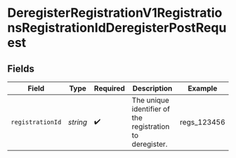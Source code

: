 # DeregisterRegistrationV1RegistrationsRegistrationIdDeregisterPostRequest


## Fields

| Field                                                    | Type                                                     | Required                                                 | Description                                              | Example                                                  |
| -------------------------------------------------------- | -------------------------------------------------------- | -------------------------------------------------------- | -------------------------------------------------------- | -------------------------------------------------------- |
| `registrationId`                                         | *string*                                                 | :heavy_check_mark:                                       | The unique identifier of the registration to deregister. | regs_123456                                              |